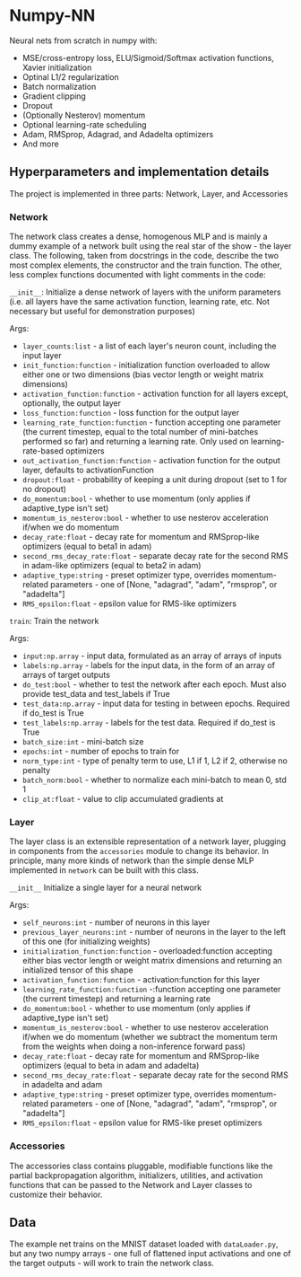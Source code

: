 # Numpy-NN
Neural nets from scratch in numpy with:
- MSE/cross-entropy loss, ELU/Sigmoid/Softmax activation functions, Xavier initialization
- Optinal L1/2 regularization
- Batch normalization
- Gradient clipping
- Dropout
- (Optionally Nesterov) momentum
- Optional learning-rate scheduling
- Adam, RMSprop, Adagrad, and Adadelta optimizers
- And more

## Hyperparameters and implementation details
The project is implemented in three parts: Network, Layer, and Accessories
### Network
The network class creates a dense, homogenous MLP and is mainly a dummy example of a network built using the real star of the show - the layer class. The following, taken from docstrings in the code, describe the two most complex elements, the constructor and the train function. The other, less complex functions documented with light comments in the code:  

`__init__`:
Initialize a dense network of layers with the uniform parameters (i.e. all layers have the same activation function, learning rate, etc. Not necessary but useful for demonstration purposes)

Args:

- `layer_counts:list` - a list of each layer's neuron count, including the input layer
- `init_function:function` - initialization function overloaded to allow either one or two dimensions (bias vector length or weight matrix dimensions)
- `activation_function:function` - activation function for all layers except, optionally, the output layer
- `loss_function:function` - loss function for the output layer
- `learning_rate_function:function` - function accepting one parameter (the current timestep, equal to the total number of mini-batches performed so far) and returning a learning rate. Only used on learning-rate-based optimizers
- `out_activation_function:function` - activation function for the output layer, defaults to activationFunction
- `dropout:float` - probability of keeping a unit during dropout (set to 1 for no dropout)
- `do_momentum:bool` - whether to use momentum (only applies if adaptive_type isn't set)
- `momentum_is_nesterov:bool` - whether to use nesterov acceleration if/when we do momentum
- `decay_rate:float` - decay rate for momentum and RMSprop-like optimizers (equal to beta1 in adam)
- `second_rms_decay_rate:float` - separate decay rate for the second RMS in adam-like optimizers (equal to beta2 in adam)
- `adaptive_type:string` - preset optimizer type, overrides momentum-related parameters - one of [None, "adagrad", "adam", "rmsprop", or "adadelta"]
- `RMS_epsilon:float` - epsilon value for RMS-like optimizers

`train`:
Train the network

Args:

- `input:np.array` - input data, formulated as an array of arrays of inputs
- `labels:np.array` - labels for the input data, in the form of an array of arrays of target outputs
- `do_test:bool` - whether to test the network after each epoch. Must also provide test_data and test_labels if True
- `test_data:np.array` - input data for testing in between epochs. Required if do_test is True
- `test_labels:np.array` - labels for the test data. Required if do_test is True
- `batch_size:int` - mini-batch size
- `epochs:int` - number of epochs to train for
- `norm_type:int` - type of penalty term to use, L1 if 1, L2 if 2, otherwise no penalty
- `batch_norm:bool` - whether to normalize each mini-batch to mean 0, std 1
- `clip_at:float` - value to clip accumulated gradients at
### Layer
The layer class is an extensible representation of a network layer, plugging in components from the `accessories` module to change its behavior. In principle, many more kinds of network than the simple dense MLP implemented in `network` can be built with this class.

`__init__`
Initialize a single layer for a neural network

Args:

- `self_neurons:int` - number of neurons in this layer
- `previous_layer_neurons:int` - number of neurons in the layer to the left of this one (for initializing weights)
- `initialization_function:function` - overloaded:function accepting either bias vector length or weight matrix dimensions and returning an initialized tensor of this shape
- `activation_function:function` - activation:function for this layer
- `learning_rate_function:function` -:function accepting one parameter (the current timestep) and returning a learning rate
- `do_momentum:bool` - whether to use momentum (only applies if adaptive_type isn't set)
- `momentum_is_nesterov:bool` - whether to use nesterov acceleration if/when we do momentum (whether we subtract the momentum term from the weights when doing a non-inference forward pass)
- `decay_rate:float` - decay rate for momentum and RMSprop-like optimizers (equal to beta in adam and adadelta)
- `second_rms_decay_rate:float` - separate decay rate for the second RMS in adadelta and adam
- `adaptive_type:string` - preset optimizer type, overrides momentum-related parameters - one of [None, "adagrad", "adam", "rmsprop", or "adadelta"]
- `RMS_epsilon:float` - epsilon value for RMS-like preset optimizers
### Accessories
The accessories class contains pluggable, modifiable functions like the partial backpropagation algorithm, initializers, utilities, and activation functions that can be passed to the Network and Layer classes to customize their behavior.

## Data
The example net trains on the MNIST dataset loaded with `dataLoader.py`, but any two numpy arrays - one full of flattened input activations and one of the target outputs - will work to train the network class.

